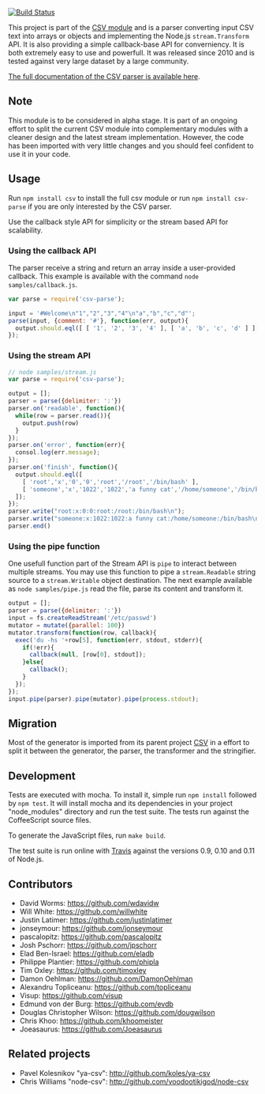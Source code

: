 [![Build Status](https://secure.travis-ci.org/wdavidw/node-csv-parse.png)](http://travis-ci.org/wdavidw/node-csv-parse)

This project is part of the [CSV module](https://github.com/wdavidw/node-csv) 
and is a parser converting input CSV text into arrays or objects and 
implementing the Node.js `stream.Transform` API. It is also providing a simple 
callback-base API for converniency. It is both extremely easy to use and 
powerfull. It was released since 2010 and is tested against very large dataset 
by a large community.

[The full documentation of the CSV parser is available here](http://www.adaltas.com/projects/node-csv/).

Note
----

This module is to be considered in alpha stage. It is part of an ongoing effort 
to split the current CSV module into complementary modules with a cleaner design 
and the latest stream implementation. However, the code has been imported with 
very little changes and you should feel confident to use it in your code.

Usage
-----

Run `npm install csv` to install the full csv module or run 
`npm install csv-parse` if you are only interested by the CSV parser.

Use the callback style API for simplicity or the stream based API for 
scalability.

### Using the callback API

The parser receive a string and return an array inside a user-provided 
callback. This example is available with the command `node samples/callback.js`.

```javascript
var parse = require('csv-parse');

input = '#Welcome\n"1","2","3","4"\n"a","b","c","d"';
parse(input, {comment: '#'}, function(err, output){
  output.should.eql([ [ '1', '2', '3', '4' ], [ 'a', 'b', 'c', 'd' ] ]);
});
```

### Using the stream API
    
```javascript
// node samples/stream.js
var parse = require('csv-parse');

output = [];
parser = parse({delimiter: ':'})
parser.on('readable', function(){
  while(row = parser.read()){
    output.push(row)
  }
});
parser.on('error', function(err){
  consol.log(err.message);
});
parser.on('finish', function(){
  output.should.eql([
    [ 'root','x','0','0','root','/root','/bin/bash' ],
    [ 'someone','x','1022','1022','a funny cat','/home/someone','/bin/bash' ]
  ]);
});
parser.write("root:x:0:0:root:/root:/bin/bash\n");
parser.write("someone:x:1022:1022:a funny cat:/home/someone:/bin/bash\n");
parser.end()
```

### Using the pipe function

One usefull function part of the Stream API is `pipe` to interact between 
multiple streams. You may use this function to pipe a `stream.Readable` string 
source to a `stream.Writable` object destination. The next example available as 
`node samples/pipe.js` read the file, parse its content and transform it.

```javascript
output = [];
parser = parse({delimiter: ':'})
input = fs.createReadStream('/etc/passwd')
mutator = mutate({parallel: 100})
mutator.transform(function(row, callback){
  exec('du -hs '+row[5], function(err, stdout, stderr){
    if(!err){
      callback(null, [row[0], stdout]);
    }else{
      callback();
    }
  });
});
input.pipe(parser).pipe(mutator).pipe(process.stdout);
```

Migration
---------

Most of the generator is imported from its parent project [CSV][csv] in a effort 
to split it between the generator, the parser, the transformer and the 
stringifier.

Development
-----------

Tests are executed with mocha. To install it, simple run `npm install` 
followed by `npm test`. It will install mocha and its dependencies in your 
project "node_modules" directory and run the test suite. The tests run 
against the CoffeeScript source files.

To generate the JavaScript files, run `make build`.

The test suite is run online with [Travis][travis] against the versions 
0.9, 0.10 and 0.11 of Node.js.

Contributors
------------

*   David Worms: <https://github.com/wdavidw>
*   Will White: <https://github.com/willwhite>
*   Justin Latimer: <https://github.com/justinlatimer>
*   jonseymour: <https://github.com/jonseymour>
*   pascalopitz: <https://github.com/pascalopitz>
*   Josh Pschorr: <https://github.com/jpschorr>
*   Elad Ben-Israel: <https://github.com/eladb>
*   Philippe Plantier: <https://github.com/phipla>
*   Tim Oxley: <https://github.com/timoxley>
*   Damon Oehlman: <https://github.com/DamonOehlman>
*   Alexandru Topliceanu: <https://github.com/topliceanu>
*   Visup: <https://github.com/visup>
*   Edmund von der Burg: <https://github.com/evdb>
*   Douglas Christopher Wilson: <https://github.com/dougwilson>
*   Chris Khoo: <https://github.com/khoomeister>
*   Joeasaurus: <https://github.com/Joeasaurus>

Related projects
----------------

*   Pavel Kolesnikov "ya-csv": <http://github.com/koles/ya-csv>
*   Chris Williams "node-csv": <http://github.com/voodootikigod/node-csv>

[csv]: https://github.com/wdavidw/node-csv
[travis]: https://travis-ci.org/#!/wdavidw/node-csv-parse

